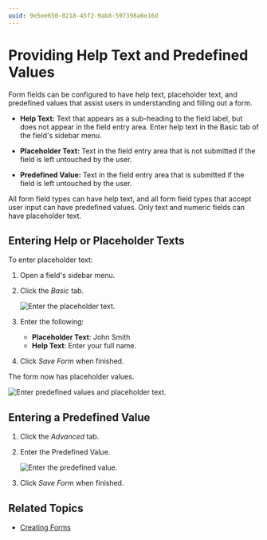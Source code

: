 ```yaml
---
uuid: 9e5ee650-0218-45f2-9ab8-597398a6e16d
---
```

# Providing Help Text and Predefined Values

Form fields can be configured to have help text, placeholder text, and predefined values that assist users in understanding and filling out a form.

* **Help Text:** Text that appears as a sub-heading to the field label, but does not appear in the field entry area. Enter help text in the Basic tab of the field's sidebar menu.

* **Placeholder Text:** Text in the field entry area that is not submitted if the field is left untouched by the user.

* **Predefined Value:** Text in the field entry area that is submitted if the field is left untouched by the user.

All form field types can have help text, and all form field types that accept user input can have predefined values. Only text and numeric fields can have placeholder text.

## Entering Help or Placeholder Texts

To enter placeholder text:

1. Open a field's sidebar menu.
1. Click the _Basic_ tab.

    ![Enter the placeholder text.](./providing-help-text-and-predefined-values/images/01.png)

1. Enter the following:

    * **Placeholder Text**: John Smith
    * **Help Text**: Enter your full name.

1. Click _Save Form_ when finished.

The form now has placeholder values.

![Enter predefined values and placeholder text.](./providing-help-text-and-predefined-values/images/02.png)

## Entering a Predefined Value

1. Click the _Advanced_ tab.
1. Enter the Predefined Value.

    ![Enter the predefined value.](./providing-help-text-and-predefined-values/images/03.png)

1. Click _Save Form_ when finished.

## Related Topics

* [Creating Forms](./creating-forms.md)

